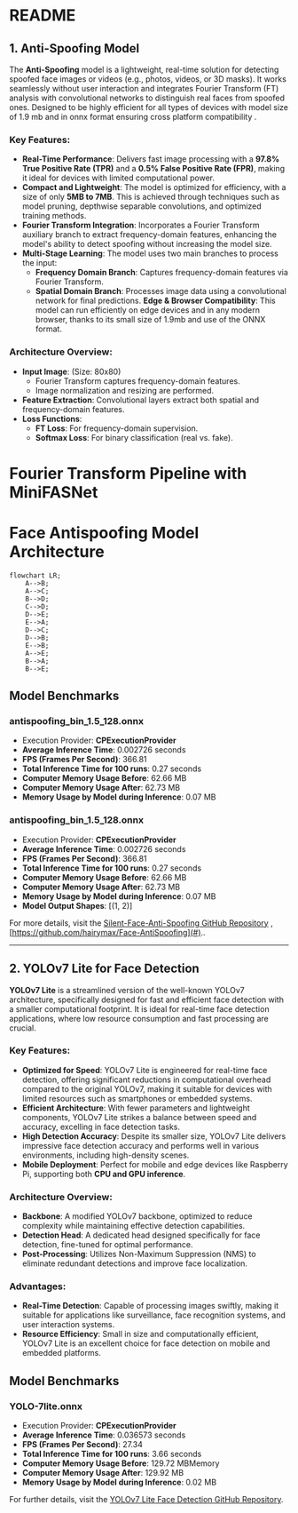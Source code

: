 # README

## 1. Anti-Spoofing Model

The **Anti-Spoofing** model is a lightweight, real-time solution for detecting spoofed face images or videos (e.g., photos, videos, or 3D masks). It works seamlessly without user interaction and integrates Fourier Transform (FT) analysis with convolutional networks to distinguish real faces from spoofed ones. Designed to be highly efficient for all types of devices with model size of 1.9 mb and in onnx format ensuring cross platform compatibility .

### Key Features:
- **Real-Time Performance**: Delivers fast image processing with a **97.8% True Positive Rate (TPR)** and a **0.5% False Positive Rate (FPR)**, making it ideal for devices with limited computational power.
- **Compact and Lightweight**: The model is optimized for efficiency, with a size of only **5MB to 7MB**. This is achieved through techniques such as model pruning, depthwise separable convolutions, and optimized training methods.
- **Fourier Transform Integration**: Incorporates a Fourier Transform auxiliary branch to extract frequency-domain features, enhancing the model's ability to detect spoofing without increasing the model size.
- **Multi-Stage Learning**: The model uses two main branches to process the input:
  - **Frequency Domain Branch**: Captures frequency-domain features via Fourier Transform.
  - **Spatial Domain Branch**: Processes image data using a convolutional network for final predictions.
**Edge & Browser Compatibility**: This model can run efficiently on edge devices and in any modern browser, thanks to its small size of 1.9mb and use of the ONNX format.

### Architecture Overview:
- **Input Image**: (Size: 80x80)
  - Fourier Transform captures frequency-domain features.
  - Image normalization and resizing are performed.
- **Feature Extraction**: Convolutional layers extract both spatial and frequency-domain features.
- **Loss Functions**:
  - **FT Loss**: For frequency-domain supervision.
  - **Softmax Loss**: For binary classification (real vs. fake).
# Fourier Transform Pipeline with MiniFASNet

# Face Antispoofing Model Architecture

``` mermaid
flowchart LR;
    A-->B;
    A-->C;
    B-->D;
    C-->D;
    D-->E;
    E-->A;
    D-->C;
    D-->B;
    E-->B;
    A-->E;
    B-->A;
    B-->E;
```


## Model Benchmarks
### antispoofing_bin_1.5_128.onnx
- Execution Provider: **CPExecutionProvider**
- **Average Inference Time**: 0.002726 seconds
- **FPS (Frames Per Second)**: 366.81
- **Total Inference Time for 100 runs**: 0.27 seconds
- **Computer Memory Usage Before**: 62.66 MB
- **Computer Memory Usage After**: 62.73 MB
- **Memory Usage by Model during Inference**: 0.07 MB



### antispoofing_bin_1.5_128.onnx
- Execution Provider: **CPExecutionProvider**
- **Average Inference Time**: 0.002726 seconds
- **FPS (Frames Per Second)**: 366.81
- **Total Inference Time for 100 runs**: 0.27 seconds
- **Computer Memory Usage Before**: 62.66 MB
- **Computer Memory Usage After**: 62.73 MB
- **Memory Usage by Model during Inference**: 0.07 MB
- **Model Output Shapes**: [(1, 2)]


For more details, visit the [Silent-Face-Anti-Spoofing GitHub Repository](#) , [https://github.com/hairymax/Face-AntiSpoofing](#)..


---

## 2. YOLOv7 Lite for Face Detection

**YOLOv7 Lite** is a streamlined version of the well-known YOLOv7 architecture, specifically designed for fast and efficient face detection with a smaller computational footprint. It is ideal for real-time face detection applications, where low resource consumption and fast processing are crucial.

### Key Features:
- **Optimized for Speed**: YOLOv7 Lite is engineered for real-time face detection, offering significant reductions in computational overhead compared to the original YOLOv7, making it suitable for devices with limited resources such as smartphones or embedded systems.
- **Efficient Architecture**: With fewer parameters and lightweight components, YOLOv7 Lite strikes a balance between speed and accuracy, excelling in face detection tasks.
- **High Detection Accuracy**: Despite its smaller size, YOLOv7 Lite delivers impressive face detection accuracy and performs well in various environments, including high-density scenes.
- **Mobile Deployment**: Perfect for mobile and edge devices like Raspberry Pi, supporting both **CPU and GPU inference**.

### Architecture Overview:
- **Backbone**: A modified YOLOv7 backbone, optimized to reduce complexity while maintaining effective detection capabilities.
- **Detection Head**: A dedicated head designed specifically for face detection, fine-tuned for optimal performance.
- **Post-Processing**: Utilizes Non-Maximum Suppression (NMS) to eliminate redundant detections and improve face localization.

### Advantages:
- **Real-Time Detection**: Capable of processing images swiftly, making it suitable for applications like surveillance, face recognition systems, and user interaction systems.
- **Resource Efficiency**: Small in size and computationally efficient, YOLOv7 Lite is an excellent choice for face detection on mobile and embedded platforms.

## Model Benchmarks
### YOLO-7lite.onnx
- Execution Provider: **CPExecutionProvider**
- **Average Inference Time**: 0.036573 seconds
- **FPS (Frames Per Second)**: 27.34
- **Total Inference Time for 100 runs**: 3.66 seconds
- **Computer Memory Usage Before**: 129.72 MBMemory
- **Computer Memory Usage After**: 129.92 MB
- **Memory Usage by Model during Inference**: 0.02 MB


For further details, visit the [YOLOv7 Lite Face Detection GitHub Repository](#).

